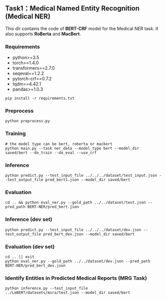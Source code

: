 ## Task1：Medical Named Entity Recognition (Medical NER)

This dir contains the code of **BERT-CRF** model for the Medical NER task. It also supports **RoBerta** and **MacBert**.

### Requirements

- python>=3.5
- torch>=1.4.0
- transformers==2.7.0
- seqeval==1.2.2
- pytorch-crf==0.7.2
- tqdm==4.42.1
- pandas>=1.0.3

```shell
pip install -r requirements.txt
```

### Preprocess 

```shell
python preprocess.py
```

### Training

```shell
# the model type can be bert, roberta or macbert
python main.py --task ner_data --model_type bert --model_dir saved/bert --do_train --do_eval --use_crf
```

### Inference

```shell
python predict.py --test_input_file ../../../dataset/test_input.json --test_output_file pred_bert1.json --model_dir saved/bert
```

### Evaluation

```shell
cd .. && python eval_ner.py --gold_path ../../dataset/test.json --pred_path BERT-NER/pred_bert.json
```

### Inference (dev set)

```shell
python predict.py --test_input_file ../../../dataset/dev.json --test_output_file pred_bert_dev.json --model_dir saved/bert
```

### Evaluation (dev set)

```shell
cd .. || exit 
python eval_ner.py --gold_path ../../dataset/dev.json --pred_path BERT-NER/pred_bert_dev.json
```

### Identify Entities in Predicted Medical Reports (MRG Task)

```shell
python inference.py --test_input_file ../LeBERT/datasets/msra/test.json --model_dir saved/bert
```
